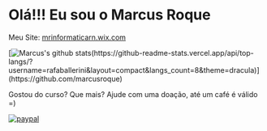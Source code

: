 # Olá!!! Eu sou o Marcus Roque 

Meu Site: [mrinformaticarn.wix.com](https://mrinformatica.wix.com)

[![Marcus's github stats](https://github-readme-stats.vercel.app/api?username=marcusroque&show_icons=true&theme=dracula&include_all_commits=true&count_private=true")(https://github-readme-stats.vercel.app/api/top-langs/?username=rafaballerini&layout=compact&langs_count=8&theme=dracula)](https://github.com/marcusroque)

Gostou do curso? Que mais? Ajude com uma doação, até um café é válido =)

[![paypal](https://www.paypalobjects.com/en_US/i/btn/btn_donateCC_LG.gif)](https://www.paypal.com/donate?hosted_button_id=QUFHFGLWGZG62)
